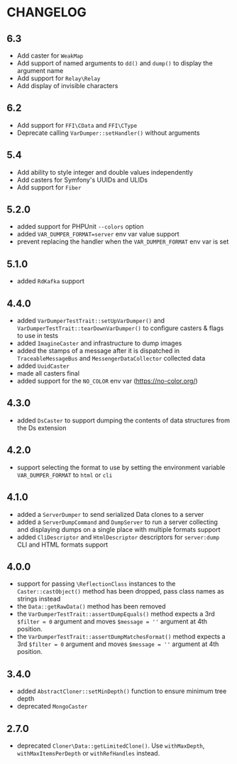 # CHANGELOG

## 6.3

-   Add caster for `WeakMap`
-   Add support of named arguments to `dd()` and `dump()` to display the argument name
-   Add support for `Relay\Relay`
-   Add display of invisible characters

## 6.2

-   Add support for `FFI\CData` and `FFI\CType`
-   Deprecate calling `VarDumper::setHandler()` without arguments

## 5.4

-   Add ability to style integer and double values independently
-   Add casters for Symfony's UUIDs and ULIDs
-   Add support for `Fiber`

## 5.2.0

-   added support for PHPUnit `--colors` option
-   added `VAR_DUMPER_FORMAT=server` env var value support
-   prevent replacing the handler when the `VAR_DUMPER_FORMAT` env var is set

## 5.1.0

-   added `RdKafka` support

## 4.4.0

-   added `VarDumperTestTrait::setUpVarDumper()` and `VarDumperTestTrait::tearDownVarDumper()`
    to configure casters & flags to use in tests
-   added `ImagineCaster` and infrastructure to dump images
-   added the stamps of a message after it is dispatched in `TraceableMessageBus` and `MessengerDataCollector` collected data
-   added `UuidCaster`
-   made all casters final
-   added support for the `NO_COLOR` env var (https://no-color.org/)

## 4.3.0

-   added `DsCaster` to support dumping the contents of data structures from the Ds extension

## 4.2.0

-   support selecting the format to use by setting the environment variable `VAR_DUMPER_FORMAT` to `html` or `cli`

## 4.1.0

-   added a `ServerDumper` to send serialized Data clones to a server
-   added a `ServerDumpCommand` and `DumpServer` to run a server collecting
    and displaying dumps on a single place with multiple formats support
-   added `CliDescriptor` and `HtmlDescriptor` descriptors for `server:dump` CLI and HTML formats support

## 4.0.0

-   support for passing `\ReflectionClass` instances to the `Caster::castObject()`
    method has been dropped, pass class names as strings instead
-   the `Data::getRawData()` method has been removed
-   the `VarDumperTestTrait::assertDumpEquals()` method expects a 3rd `$filter = 0`
    argument and moves `$message = ''` argument at 4th position.
-   the `VarDumperTestTrait::assertDumpMatchesFormat()` method expects a 3rd `$filter = 0`
    argument and moves `$message = ''` argument at 4th position.

## 3.4.0

-   added `AbstractCloner::setMinDepth()` function to ensure minimum tree depth
-   deprecated `MongoCaster`

## 2.7.0

-   deprecated `Cloner\Data::getLimitedClone()`. Use `withMaxDepth`, `withMaxItemsPerDepth` or `withRefHandles` instead.
